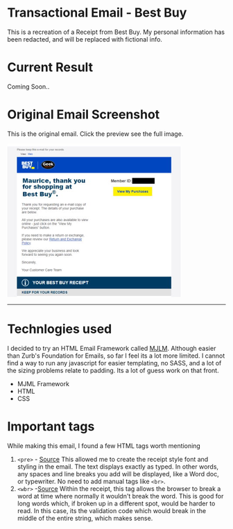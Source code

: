 # Transactional Email - Best Buy
This is a recreation of a Receipt from Best Buy. My personal information has been redacted, and will be replaced with fictional info.

# Current Result
Coming Soon..

# Original Email Screenshot
This is the original email. Click the preview see the full image.

<a href="./img/email-screenshot.jpg" alt="Original Email"><img src="./img/email-screenshot_thumb.jpg" alt="original email"></a>

---
# Technlogies used
I decided to try an HTML Email Framework called [MJLM](https://mjml.io/). Although easier than Zurb's Foundation for Emails, so far I feel its a lot more limited. I cannot find a way to run any javascript for easier templating, no SASS, and a lot of the sizing problems relate to padding. Its a lot of guess work on that front.
* MJML Framework
* HTML
* CSS

# Important tags
While making this email, I found a few HTML tags worth mentioning
1. `<pre>` - [Source](https://www.w3schools.com/tags/tag_pre.asp) This allowed me to create the receipt style font and styling in the email. The text displays exactly as typed. In other words, any spaces and line breaks you add will be displayed, like a Word doc, or typewriter. No need to add manual tags like `<br>`.
2. `<wbr>` -[Source](https://developer.mozilla.org/en-US/docs/Web/HTML/Element/wbr) Within the receipt, this tag allows the browser to break a word at time where normally it wouldn't break the word. This is good for long words which, if broken up in a different spot, would be harder to read. In this case, its the validation code which would break in the middle of the entire string, which makes sense.
